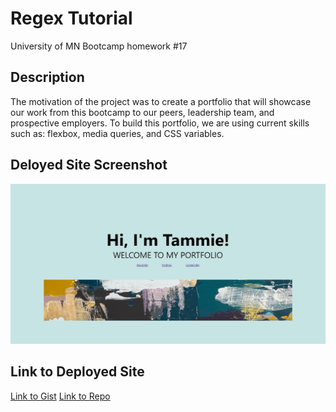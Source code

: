 # Regex Tutorial
University of MN Bootcamp homework #17


## Description
The motivation of the project was to create a portfolio that will showcase our work from this bootcamp to our peers, leadership team, and prospective employers. To build this portfolio, we are using current skills such as: flexbox, media queries, and CSS variables. 


## Deloyed Site Screenshot

![image](https://github.com/tcrear/my-portfolio/blob/main/assets/images/site-screenshot.JPG)


## Link to Deployed Site

[Link to Gist](https://gist.github.com/tcrear/bcb5275382477bf7cf6a92142881d663/)
[Link to Repo](https://tcrear.github.io/my-portfolio/)

